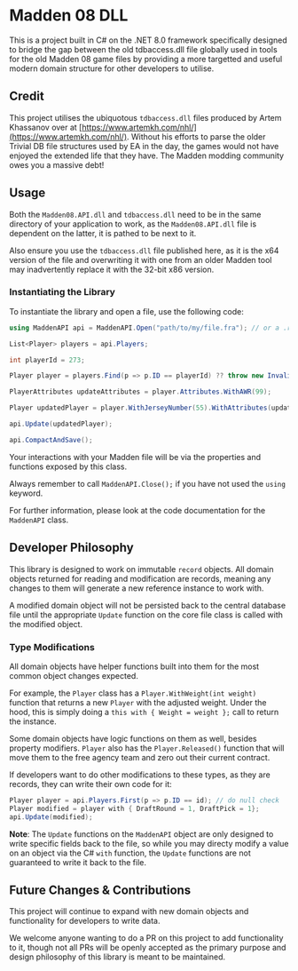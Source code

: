 # Madden 08 DLL

This is a project built in C# on the .NET 8.0 framework specifically designed to bridge the gap between the old tdbaccess.dll file globally used in tools for the old Madden 08 game files by providing a more targetted and useful modern domain structure for other developers to utilise.

## Credit

This project utilises the ubiquotous `tdbaccess.dll` files produced by Artem Khassanov over at [https://www.artemkh.com/nhl/](https://www.artemkh.com/nhl/).  Without his efforts to parse the older Trivial DB file structures used by EA in the day, the games would not have enjoyed the extended life that they have.  The Madden modding community owes you a massive debt!

## Usage

Both the `Madden08.API.dll` and `tdbaccess.dll` need to be in the same directory of your application to work, as the `Madden08.API.dll` file is dependent on the latter, it is pathed to be next to it.

Also ensure you use the `tdbaccess.dll` file published here, as it is the x64 version of the file and overwriting it with one from an older Madden tool may inadvertently replace it with the 32-bit x86 version.

### Instantiating the Library

To instantiate the library and open a file, use the following code:

```c#
using MaddenAPI api = MaddenAPI.Open("path/to/my/file.fra"); // or a .ros file.

List<Player> players = api.Players;

int playerId = 273;

Player player = players.Find(p => p.ID == playerId) ?? throw new InvalidDataException($"Could not find player [ {playerId} ]");

PlayerAttributes updateAttributes = player.Attributes.WithAWR(99);

Player updatedPlayer = player.WithJerseyNumber(55).WithAttributes(updatedAttributes);

api.Update(updatedPlayer);

api.CompactAndSave();
```

Your interactions with your Madden file will be via the properties and functions exposed by this class.

Always remember to call `MaddenAPI.Close();` if you have not used the `using` keyword.

For further information, please look at the code documentation for the `MaddenAPI` class.

## Developer Philosophy

This library is designed to work on immutable `record` objects.  All domain objects returned for reading and modification are records, meaning any changes to them will generate a new reference instance to work with.

A modified domain object will not be persisted back to the central database file until the appropriate `Update` function on the core file class is called with the modified object.

### Type Modifications

All domain objects have helper functions built into them for the most common object changes expected.

For example, the `Player` class has a `Player.WithWeight(int weight)` function that returns a new `Player` with the adjusted weight.  Under the hood, this is simply doing a `this with { Weight = weight };` call to return the instance.

Some domain objects have logic functions on them as well, besides property modifiers.  `Player` also has the `Player.Released()` function that will move them to the free agency team and zero out their current contract.

If developers want to do other modifications to these types, as they are records, they can write their own code for it:

```c#
Player player = api.Players.First(p => p.ID == id); // do null check
Player modified = player with { DraftRound = 1, DraftPick = 1};
api.Update(modified);
```

**Note**: The `Update` functions on the `MaddenAPI` object are only designed to write specific fields back to the file, so while you may directy modify a value on an object via the C# `with` function, the `Update` functions are not guaranteed to write it back to the file.

## Future Changes & Contributions

This project will continue to expand with new domain objects and functionality for developers to write data.

We welcome anyone wanting to do a PR on this project to add functionality to it, though not all PRs will be openly accepted as the primary purpose and design philosophy of this library is meant to be maintained.